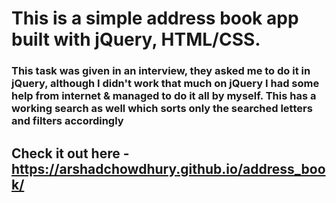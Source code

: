 # This is a simple address book app built with jQuery, HTML/CSS.
### This task was given in an interview, they asked me to do it in jQuery, although I didn't work that much on jQuery I had some help from internet & managed to do it all by myself. This has a working search as well which sorts only the searched letters and filters accordingly

## Check it out here - https://arshadchowdhury.github.io/address_book/
